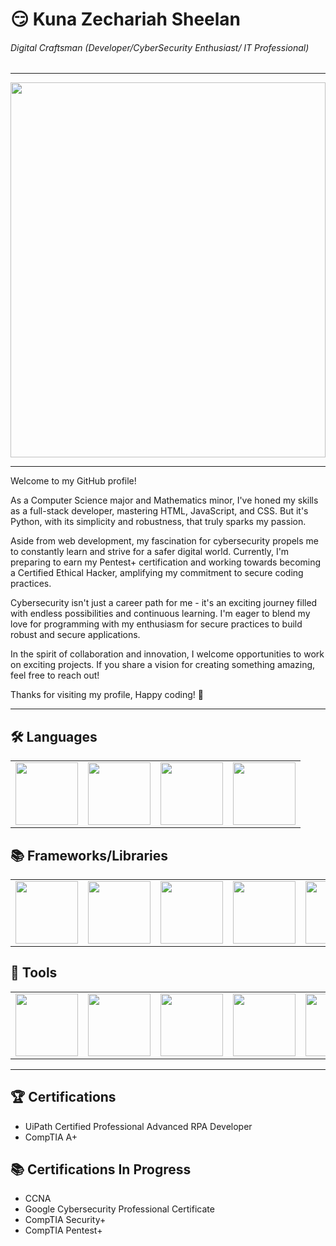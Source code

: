 # 😏 Kuna Zechariah Sheelan

###### *Digital Craftsman (Developer/CyberSecurity Enthusiast/ IT Professional)*

<hr/>
<img src="https://camo.githubusercontent.com/c1dcb74cc1c1835b1d716f5051499a2814c683c806b15f04b0eba492863703e9/68747470733a2f2f63646e2e6472696262626c652e636f6d2f75736572732f3733303730332f73637265656e73686f74732f363538313234332f6176656e746f2e676966" height="600px" width=100%/>
<hr/>

Welcome to my GitHub profile! 

As a Computer Science major and Mathematics minor, I've honed my skills as a full-stack developer, mastering HTML, JavaScript, and CSS. But it's Python, with its simplicity and robustness, that truly sparks my passion.

Aside from web development, my fascination for cybersecurity propels me to constantly learn and strive for a safer digital world. Currently, I'm preparing to earn my Pentest+ certification and working towards becoming a Certified Ethical Hacker, amplifying my commitment to secure coding practices.

Cybersecurity isn't just a career path for me - it's an exciting journey filled with endless possibilities and continuous learning. I'm eager to blend my love for programming with my enthusiasm for secure practices to build robust and secure applications.

In the spirit of collaboration and innovation, I welcome opportunities to work on exciting projects. If you share a vision for creating something amazing, feel free to reach out! 

Thanks for visiting my profile, Happy coding! 🚀

<hr/>

## 🛠️ Languages
<table border="0">
  <tr>
    <td align="center"><img src="https://logodownload.org/wp-content/uploads/2019/10/python-logo-768x854.png" width="100"></td>
    <td align="center"><img src="https://cdn.jsdelivr.net/gh/devicons/devicon/icons/html5/html5-plain-wordmark.svg" width="100"></td>
    <td align="center"><img src="https://cdn.jsdelivr.net/gh/devicons/devicon/icons/css3/css3-original.svg" width="100"></td>
    <td align="center"><img src="https://cdn.jsdelivr.net/gh/devicons/devicon/icons/javascript/javascript-original.svg" width="100"></td>
  </tr>
</table>

## 📚 Frameworks/Libraries
<table border="0">
 <tr>
    <td align="center"><img src="https://www.sportsengineers.com/wp-content/uploads/2015/05/react-logo-570x570.png" width="100"></td>
    <td align="center"><img src="https://mythinkpond.com/img/logo/tailwindcss-logo.png" width="100"></td>
    <td align="center"><img src="https://cdn.icon-icons.com/icons2/2415/PNG/512/bootstrap_plain_wordmark_logo_icon_146620.png" width="100"></td>
    <td align="center"><img src="https://www.kindpng.com/picc/m/188-1882416_flask-python-logo-hd-png-download.png" width="100"></td>
    <td align="center"><img src="https://sdtimes.com/wp-content/uploads/2018/02/Angular_full_color_logo.svg_-490x490.png" width="100"></td>   
 </tr>
</table>

## 🧰 Tools
<table border="0">
 <tr>
    <td align="center"><img src="http://infospokeai.com/images/uipath.png" width="100"></td>
    <td align="center"><img src="https://www.unixmen.com/wp-content/uploads/2015/11/Kali_Linux_Logo.png" width="100"></td>
    <td align="center"><img src="https://res.cloudinary.com/lwgatsby/f_auto/www/uploads/2020/04/nmap-logo-256x256-1.png" width="100"></td>
    <td align="center"><img src="https://tenten.vn/help/wp-content/uploads/2022/01/PostgreSQL9.png" width="100"></td>
    <td align="center"><img src="https://www.mindrops.com/images/nodejs-image.png" width="100"></td>
    <td align="center"><img src="https://clay-atlas.com/wp-content/uploads/2020/01/Linux.png" width="100"></td>
    <td align="center"><img src="https://cdn.freebiesupply.com/logos/large/2x/git-icon-logo-png-transparent.png" width="100"></td>
    <td align="center"><img src="https://img.icons8.com/color/452/kubernetes.png" width="100"></td>
    <td align="center"><img src="https://logos-download.com/wp-content/uploads/2016/09/Docker_logo.png" width="100"></td>
 </tr>
</table>

<hr/>

## 🏆 Certifications
<ul>
  <li>UiPath Certified Professional Advanced RPA Developer</li>
  <li>CompTIA A+</li>
</ul>

## 📚 Certifications In Progress
<ul>
  <li>CCNA</li>
  <li>Google Cybersecurity Professional Certificate</li>
  <li>CompTIA Security+</li>
  <li>CompTIA Pentest+</li>
</ul>



  

 

 


<!--
**KunaZech06/KunaZech06** is a ✨ _special_ ✨ repository because its `README.md` (this file) appears on your GitHub profile.

Here are some ideas to get you started:

- 🔭 I’m currently working on ...
- 🌱 I’m currently learning ...
- 👯 I’m looking to collaborate on ...
- 🤔 I’m looking for help with ...
- 💬 Ask me about ...
- 📫 How to reach me: ...
- 😄 Pronouns: ...
- ⚡ Fun fact: ...
-->


